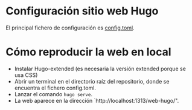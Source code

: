 
# Configuración sitio web Hugo
El principal fichero de configuración es [config.toml](https://gitlab.com/cepalomares/web-hugo/-/blob/master/config.toml).


# Cómo reproducir la web en local

- Instalar Hugo-extended (es necesaria la versión extended porque se usa CSS)
- Abrir un terminal en el directorio raíz del repositorio, donde se encuentra el fichero config.toml.
- Lanzar el comando `hugo serve`.
- La web aparece en la dirección `http://localhost:1313/web-hugo/".
